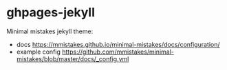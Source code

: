 # ghpages-jekyll

Minimal mistakes jekyll theme:
- docs https://mmistakes.github.io/minimal-mistakes/docs/configuration/
- example config https://github.com/mmistakes/minimal-mistakes/blob/master/docs/_config.yml

